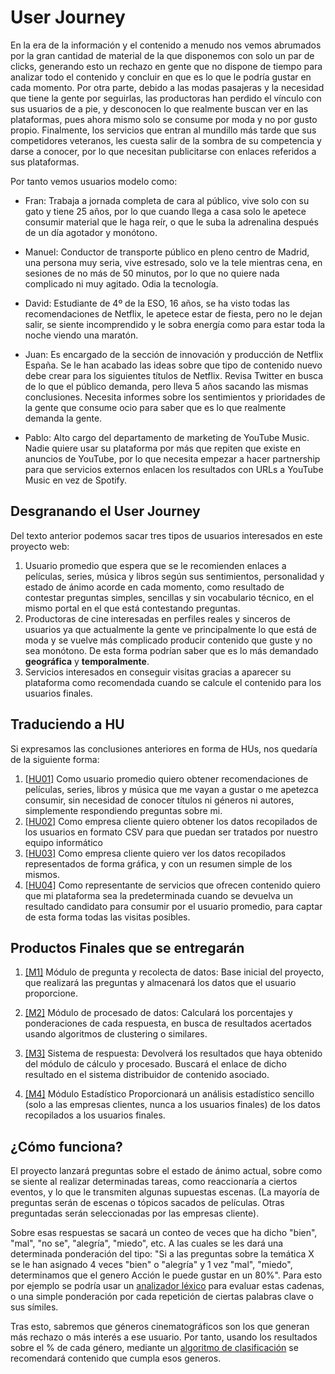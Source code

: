 # User Journey

En la era de la información y el contenido a menudo nos vemos abrumados por la gran cantidad de material de la que disponemos con solo un par de clicks, generando esto un rechazo en gente que no dispone de tiempo para analizar todo el contenido y concluir en que es lo que le podría gustar en cada momento. Por otra parte, debido a las modas pasajeras y la necesidad que tiene la gente por seguirlas, las productoras han perdido el vínculo con sus usuarios de a pie, y desconocen lo que realmente buscan ver en las plataformas, pues ahora mismo solo se consume por moda y no por gusto propio. Finalmente, los servicios que entran al mundillo más tarde que sus competidores veteranos, les cuesta salir de la sombra de su competencia y darse a conocer, por lo que necesitan publicitarse con enlaces referidos a sus plataformas.

Por tanto vemos usuarios modelo como:

- Fran: Trabaja a jornada completa de cara al público, vive solo con su gato y tiene 25 años, por lo que cuando llega a casa solo le apetece consumir material que le haga reír, o que le suba la adrenalina después de un día agotador y monótono. 

- Manuel: Conductor de transporte público en pleno centro de Madrid, una persona muy seria, vive estresado, solo ve la tele mientras cena, en sesiones de no más de 50 minutos, por lo que no quiere nada complicado ni muy agitado. Odia la tecnología.

- David: Estudiante de 4º de la ESO, 16 años, se ha visto todas las recomendaciones de Netflix, le apetece estar de fiesta, pero no le dejan salir, se siente incomprendido y le sobra energía como para estar toda la noche viendo una maratón.

- Juan: Es encargado de la sección de innovación y producción de Netflix España. Se le han acabado las ideas sobre que tipo de contenido nuevo debe crear para los siguientes títulos de Netflix. Revisa Twitter en busca de lo que el público demanda, pero lleva 5 años sacando las mismas conclusiones. Necesita informes sobre los sentimientos y prioridades de la gente que consume ocio para saber que es lo que realmente demanda la gente.

- Pablo: Alto cargo del departamento de marketing de YouTube Music. Nadie quiere usar su plataforma por más que repiten que existe en anuncios de YouTube, por lo que necesita empezar a hacer partnership para que servicios externos enlacen los resultados con URLs a YouTube Music en vez de Spotify.

## Desgranando el User Journey

Del texto anterior podemos sacar tres tipos de usuarios interesados en este proyecto web:

1. Usuario promedio que espera que se le recomienden enlaces a películas, series, música y libros según sus sentimientos, personalidad y estado de ánimo acorde en cada momento, como resultado de contestar preguntas simples, sencillas y sin vocabulario técnico, en el mismo portal en el que está contestando preguntas.
2. Productoras de cine interesadas en perfiles reales y sinceros de usuarios ya que actualmente la gente ve principalmente lo que está de moda y se vuelve más complicado producir contenido que guste y no sea monótono. De esta forma podrían saber que es lo más demandado **geográfica** y **temporalmente**.
3. Servicios interesados en conseguir visitas gracias a aparecer su plataforma como recomendada cuando se calcule el contenido para los usuarios finales.

## Traduciendo a HU

Si expresamos las conclusiones anteriores en forma de HUs, nos quedaría de la siguiente forma: 

1. [[HU01]](https://github.com/migueorg/SearchCulture/issues/2) Como usuario promedio quiero obtener recomendaciones de películas, series, libros y música que me vayan a gustar o me apetezca consumir, sin necesidad de conocer títulos ni géneros ni autores, simplemente respondiendo preguntas sobre mi.
2. [[HU02]](https://github.com/migueorg/SearchCulture/issues/3) Como empresa cliente quiero obtener los datos recopilados de los usuarios en formato CSV para que puedan ser tratados por nuestro equipo informático
3. [[HU03]](https://github.com/migueorg/SearchCulture/issues/4) Como empresa cliente quiero ver los datos recopilados representados de forma gráfica, y con un resumen simple de los mismos.
4. [[HU04]](https://github.com/migueorg/SearchCulture/issues/5) Como representante de servicios que ofrecen contenido quiero que mi plataforma sea la predeterminada cuando se devuelva un resultado candidato para consumir por el usuario promedio, para captar de esta forma todas las visitas posibles.

## Productos Finales que se entregarán


1. [[M1]](https://github.com/migueorg/SearchCulture/milestone/6) Módulo de pregunta y recolecta de datos: Base inicial del proyecto, que realizará las preguntas y almacenará los datos que el usuario proporcione.

2. [[M2]](https://github.com/migueorg/SearchCulture/milestone/7) Módulo de procesado de datos: Calculará los porcentajes y ponderaciones de cada respuesta, en busca de resultados acertados usando algoritmos de clustering o similares.
   
3. [[M3]](https://github.com/migueorg/SearchCulture/milestone/8) Sistema de respuesta: Devolverá los resultados que haya obtenido del módulo de cálculo y procesado. Buscará el enlace de dicho resultado en el sistema distribuidor de contenido asociado.

4. [[M4]](https://github.com/migueorg/SearchCulture/milestone/9) Módulo Estadístico Proporcionará un análisis estadístico sencillo (solo a las empresas clientes, nunca a los usuarios finales) de los datos recopilados a los usuarios finales.

## ¿Cómo funciona?

El proyecto lanzará preguntas sobre el estado de ánimo actual, sobre como se siente al realizar determinadas tareas, como reaccionaría a ciertos eventos, y lo que le transmiten algunas supuestas escenas. (La mayoría de preguntas serán de escenas o tópicos sacados de películas. Otras preguntadas serán seleccionadas por las empresas cliente). 

Sobre esas respuestas se sacará un conteo de veces que ha dicho "bien", "mal", "no se", "alegría", "miedo", etc. A las cuales se les dará una determinada ponderación del tipo: "Si a las preguntas sobre la temática X se le han asignado 4 veces "bien" o "alegría" y 1 vez "mal", "miedo", determinamos que el genero Acción le puede gustar en un 80%". Para esto por ejemplo se podría usar un [analizador léxico](http://www.dabeaz.com/ply/) para evaluar estas cadenas, o una simple ponderación por cada repetición de ciertas palabras clave o sus símiles. 

Tras esto, sabremos que géneros cinematográficos son los que generan más rechazo o más interés a ese usuario. Por tanto, usando los resultados sobre el % de cada género, mediante un [algoritmo de clasificación](https://en.wikipedia.org/wiki/Statistical_classification) se recomendará contenido que cumpla esos generos. 